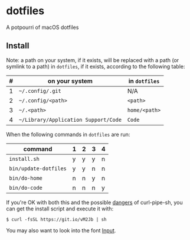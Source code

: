 # dotfiles

A potpourri of macOS dotfiles

## Install

Note: a path on your system, if it exists, will be replaced with a path (or
symlink to a path) in `dotfiles`, if it exists, according to the following
table:

| # | on your system                       | in `dotfiles` |
|---|--------------------------------------|---------------|
| 1 | `~/.config/.git`                     | N/A           |
| 2 | `~/.config/<path>`                   | `<path>`      |
| 3 | `~/.<path>`                          | `home/<path>` |
| 4 | `~/Library/Application Support/Code` | `Code`        |

When the following commands in `dotfiles` are run:

| command               | 1 | 2 | 3 | 4 |
|-----------------------|---|---|---|---|
| `install.sh`          | y | y | y | n |
| `bin/update-dotfiles` | y | y | n | n |
| `bin/do-home`         | n | n | y | n |
| `bin/do-code`         | n | n | n | y |

If you're OK with both this and the possible [dangers][1] of curl-pipe-sh, you
can get the install script and execute it with:

    $ curl -fsSL https://git.io/vM2Jb | sh

You may also want to look into the font [Input][2].

[1]: https://jordaneldredge.com/blog/one-way-curl-pipe-sh-install-scripts-can-be-dangerous/
[2]: http://input.fontbureau.com
